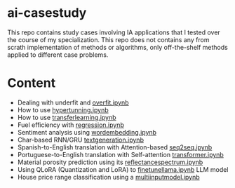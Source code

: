 # ai-casestudy

This repo contains study cases involving IA applications that I tested over the course of my specialization. This repo does not contains any from scrath implementation of methods or algorithms, only off-the-shelf methods applied to different case problems.

# Content

- Dealing with underfit and [overfit.ipynb](overfit.ipynb)
- How to use [hypertunning.ipynb](hypertunning.ipynb)
- How to use [transferlearning.ipynb](transferlearning.ipynb)
- Fuel efficiency with [regression.ipynb](regression.ipynb)
- Sentiment analysis using [wordembedding.ipynb](wordembedding.ipynb)
- Char-based RNN/GRU [textgeneration.ipynb](textgeneration.ipynb)
- Spanish-to-English translation with Attention-based [seq2seq.ipynb](seq2seq.ipynb)
- Portuguese-to-English translation with Self-attention [transformer.ipynb](transformer.ipynb)
- Material porosity prediction using its [reflectancespectrum.ipynb](reflectancespectrum.ipynb)
- Using QLoRA (Quantization and LoRA) to [finetunellama.ipynb](finetunellama.ipynb) LLM model
- House price range classification using a [multiinputmodel.ipynb](multiinputmodel.ipynb)

<!--word2vec not finished-->
